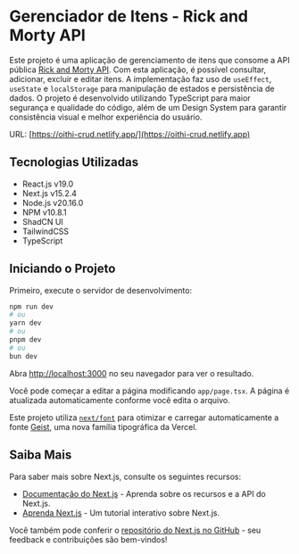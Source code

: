 # Gerenciador de Itens - Rick and Morty API

Este projeto é uma aplicação de gerenciamento de itens que consome a API pública [Rick and Morty API](https://rickandmortyapi.com/api/location). Com esta aplicação, é possível consultar, adicionar, excluir e editar itens. A implementação faz uso de `useEffect`, `useState` e `localStorage` para manipulação de estados e persistência de dados. O projeto é desenvolvido utilizando TypeScript para maior segurança e qualidade do código, além de um Design System para garantir consistência visual e melhor experiência do usuário.

URL: [https://oithi-crud.netlify.app/](https://oithi-crud.netlify.app)

## Tecnologias Utilizadas

- React.js v19.0
- Next.js v15.2.4
- Node.js v20.16.0
- NPM v10.8.1
- ShadCN UI
- TailwindCSS
- TypeScript

## Iniciando o Projeto

Primeiro, execute o servidor de desenvolvimento:

```bash
npm run dev
# ou
yarn dev
# ou
pnpm dev
# ou
bun dev
```

Abra [http://localhost:3000](http://localhost:3000) no seu navegador para ver o resultado.

Você pode começar a editar a página modificando `app/page.tsx`. A página é atualizada automaticamente conforme você edita o arquivo.

Este projeto utiliza [`next/font`](https://nextjs.org/docs/app/building-your-application/optimizing/fonts) para otimizar e carregar automaticamente a fonte [Geist](https://vercel.com/font), uma nova família tipográfica da Vercel.

## Saiba Mais

Para saber mais sobre Next.js, consulte os seguintes recursos:

- [Documentação do Next.js](https://nextjs.org/docs) - Aprenda sobre os recursos e a API do Next.js.
- [Aprenda Next.js](https://nextjs.org/learn) - Um tutorial interativo sobre Next.js.

Você também pode conferir o [repositório do Next.js no GitHub](https://github.com/vercel/next.js) - seu feedback e contribuições são bem-vindos!


